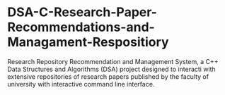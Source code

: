 # DSA-C-Research-Paper-Recommendations-and-Managament-Respositiory
Research Repository Recommendation and Management System, a C++ Data Structures and Algorithms (DSA) project designed to  interacti with extensive repositories of research papers published by the faculty of university with interactive command line interface.
